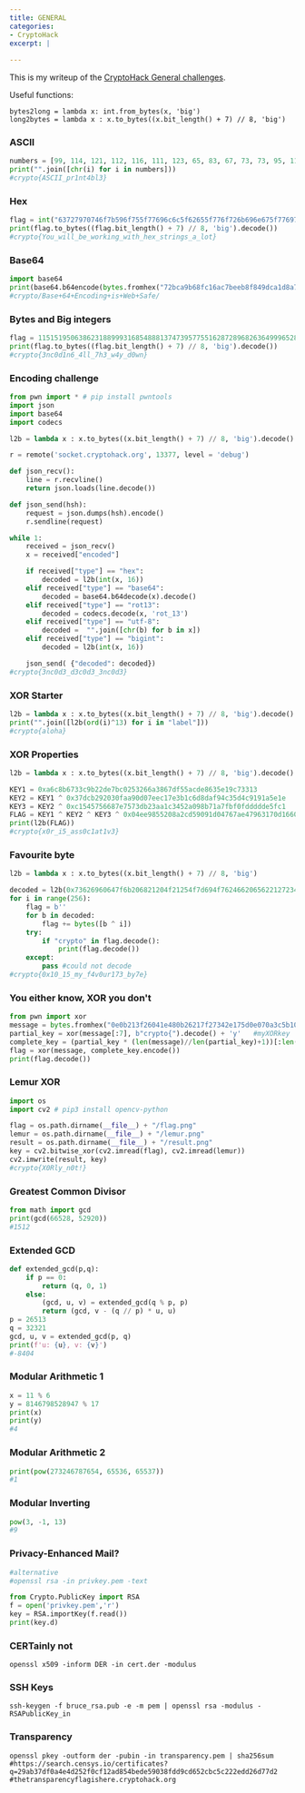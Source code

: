 ```yaml
---
title: GENERAL
categories:
- CryptoHack
excerpt: |
  
---
```


This is my writeup of the [CryptoHack General challenges](https://cryptohack.org/challenges/general/).

Useful functions: <br>

```
bytes2long = lambda x: int.from_bytes(x, 'big') 
long2bytes = lambda x : x.to_bytes((x.bit_length() + 7) // 8, 'big') 
```

### ASCII

```python
numbers = [99, 114, 121, 112, 116, 111, 123, 65, 83, 67, 73, 73, 95, 112, 114, 49, 110, 116, 52, 98, 108, 51, 125]
print("".join([chr(i) for i in numbers]))
#crypto{ASCII_pr1nt4bl3}
```

### Hex

```python                                                                                                             
flag = int("63727970746f7b596f755f77696c6c5f62655f776f726b696e675f776974685f6865785f737472696e67735f615f6c6f747d", 16)
print(flag.to_bytes((flag.bit_length() + 7) // 8, 'big').decode())
#crypto{You_will_be_working_with_hex_strings_a_lot}
```

### Base64

```python
import base64
print(base64.b64encode(bytes.fromhex("72bca9b68fc16ac7beeb8f849dca1d8a783e8acf9679bf9269f7bf")).decode())
#crypto/Base+64+Encoding+is+Web+Safe/
```

### Bytes and Big integers

```python
flag = 11515195063862318899931685488813747395775516287289682636499965282714637259206269
print(flag.to_bytes((flag.bit_length() + 7) // 8, 'big').decode())
#crypto{3nc0d1n6_4ll_7h3_w4y_d0wn}
```

### Encoding challenge

```python
from pwn import * # pip install pwntools
import json
import base64
import codecs

l2b = lambda x : x.to_bytes((x.bit_length() + 7) // 8, 'big').decode()

r = remote('socket.cryptohack.org', 13377, level = 'debug')

def json_recv():
    line = r.recvline()
    return json.loads(line.decode())

def json_send(hsh):
    request = json.dumps(hsh).encode()
    r.sendline(request)

while 1:
    received = json_recv()
    x = received["encoded"]

    if received["type"] == "hex":
        decoded = l2b(int(x, 16))
    elif received["type"] == "base64":
        decoded = base64.b64decode(x).decode()
    elif received["type"] == "rot13":
        decoded = codecs.decode(x, 'rot_13')
    elif received["type"] == "utf-8":
        decoded =  "".join([chr(b) for b in x])
    elif received["type"] == "bigint":
        decoded = l2b(int(x, 16))

    json_send( {"decoded": decoded})
#crypto{3nc0d3_d3c0d3_3nc0d3}
```

### XOR Starter

```python
l2b = lambda x : x.to_bytes((x.bit_length() + 7) // 8, 'big').decode()
print("".join([l2b(ord(i)^13) for i in "label"]))
#crypto{aloha}
```

### XOR Properties

```python
l2b = lambda x : x.to_bytes((x.bit_length() + 7) // 8, 'big').decode()

KEY1 = 0xa6c8b6733c9b22de7bc0253266a3867df55acde8635e19c73313
KEY2 = KEY1 ^ 0x37dcb292030faa90d07eec17e3b1c6d8daf94c35d4c9191a5e1e
KEY3 = KEY2 ^ 0xc1545756687e7573db23aa1c3452a098b71a7fbf0fddddde5fc1
FLAG = KEY1 ^ KEY2 ^ KEY3 ^ 0x04ee9855208a2cd59091d04767ae47963170d1660df7f56f5faf
print(l2b(FLAG))
#crypto{x0r_i5_ass0c1at1v3}
```

### Favourite byte

```python
l2b = lambda x : x.to_bytes((x.bit_length() + 7) // 8, 'big')

decoded = l2b(0x73626960647f6b206821204f21254f7d694f7624662065622127234f726927756d)
for i in range(256):    
    flag = b''
    for b in decoded:
        flag += bytes([b ^ i])
    try:
        if "crypto" in flag.decode():
            print(flag.decode())
    except:
        pass #could not decode
#crypto{0x10_15_my_f4v0ur173_by7e}
```

### You either know, XOR you don't

```python
from pwn import xor
message = bytes.fromhex("0e0b213f26041e480b26217f27342e175d0e070a3c5b103e2526217f27342e175d0e077e263451150104")
partial_key = xor(message[:7], b"crypto{").decode() + 'y'   #myXORkey
complete_key = (partial_key * (len(message)//len(partial_key)+1))[:len(message)] #myXORkeymyXORkeymyXORkeymyXORkeymyXORkeymy
flag = xor(message, complete_key.encode())
print(flag.decode())
```

### Lemur XOR

```python
import os
import cv2 # pip3 install opencv-python

flag = os.path.dirname(__file__) + "/flag.png"
lemur = os.path.dirname(__file__) + "/lemur.png"
result = os.path.dirname(__file__) + "/result.png"
key = cv2.bitwise_xor(cv2.imread(flag), cv2.imread(lemur))
cv2.imwrite(result, key)
#crypto{X0Rly_n0t!}
```

### Greatest Common Divisor

```python
from math import gcd
print(gcd(66528, 52920))
#1512
```

### Extended GCD

```python
def extended_gcd(p,q):
    if p == 0:
        return (q, 0, 1)
    else:
        (gcd, u, v) = extended_gcd(q % p, p)
        return (gcd, v - (q // p) * u, u)
p = 26513
q = 32321
gcd, u, v = extended_gcd(p, q)
print(f'u: {u}, v: {v}')
#-8404
```

### Modular Arithmetic 1

```python
x = 11 % 6
y = 8146798528947 % 17
print(x)
print(y)
#4
```

### Modular Arithmetic 2

```python
print(pow(273246787654, 65536, 65537))
#1
```

### Modular Inverting
```python
pow(3, -1, 13)
#9
```

### Privacy-Enhanced Mail?

```python
#alternative
#openssl rsa -in privkey.pem -text

from Crypto.PublicKey import RSA
f = open('privkey.pem','r')
key = RSA.importKey(f.read())
print(key.d)
```

### CERTainly not
```
openssl x509 -inform DER -in cert.der -modulus
```

### SSH Keys

```
ssh-keygen -f bruce_rsa.pub -e -m pem | openssl rsa -modulus -RSAPublicKey_in
```

### Transparency

```
openssl pkey -outform der -pubin -in transparency.pem | sha256sum
#https://search.censys.io/certificates?q=29ab37df0a4e4d252f0cf12ad854bede59038fdd9cd652cbc5c222edd26d77d2
#thetransparencyflagishere.cryptohack.org
```
